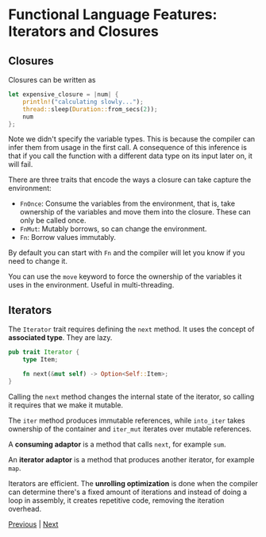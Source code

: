 # Functional Language Features: Iterators and Closures

## Closures

Closures can be written as

```rust
let expensive_closure = |num| {
    println!("calculating slowly...");
    thread::sleep(Duration::from_secs(2));
    num
};
```

Note we didn't specify the variable types. This is because the compiler can infer them
from usage in the first call. A consequence of this inference is that if you call the
function with a different data type on its input later on, it will fail.

There are three traits that encode the ways a closure can take capture the environment:

- `FnOnce`: Consume the variables from the environment, that is, take ownership of the
  variables and move them into the closure. These can only be called once.
- `FnMut`: Mutably borrows, so can change the environment.
- `Fn`: Borrow values immutably.

By default you can start with `Fn` and the compiler will let you know if you need to
change it.

You can use the `move` keyword to force the ownership of the variables it uses in the
environment. Useful in multi-threading.

## Iterators

The `Iterator` trait requires defining the `next` method. It uses the concept of
**associated type**. They are lazy.

```rust
pub trait Iterator {
    type Item;

    fn next(&mut self) -> Option<Self::Item>;
}
```

Calling the `next` method changes the internal state of the iterator, so calling it
requires that we make it mutable.

The `iter` method produces immutable references, while `into_iter` takes ownership of
the container and `iter_mut` iterates over mutable references.

A **consuming adaptor** is a method that calls `next`, for example `sum`.

An **iterator adaptor** is a method that produces another iterator, for example `map`.

Iterators are efficient. The **unrolling optimization** is done when the compiler can
determine there's a fixed amount of iterations and instead of doing a loop in assembly,
it creates repetitive code, removing the iteration overhead.

[Previous](/12-building-a-command-line-program/minigrep/) | [Next](/14-cargo-crates/add/)
